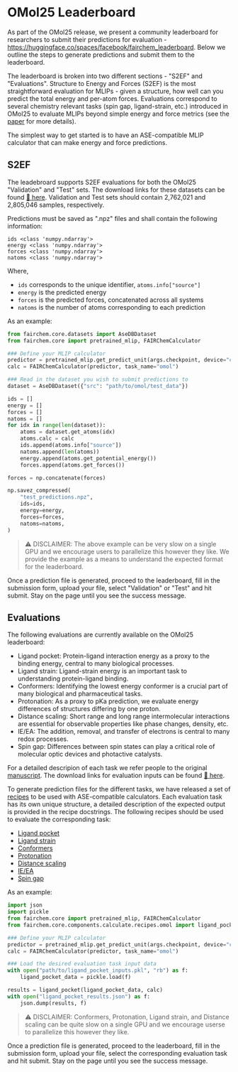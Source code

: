 # OMol25 Leaderboard

As part of the OMol25 release, we present a community leaderboard for researchers to submit their predictions for evaluation - https://huggingface.co/spaces/facebook/fairchem_leaderboard.
Below we outline the steps to generate predictions and submit them to the leaderboard.

The leaderboard is broken into two different sections - "S2EF" and "Evaluations".
Structure to Energy and Forces (S2EF) is the most straightforward evaluation for MLIPs - given a structure, how well can you predict the total energy and per-atom forces.
Evaluations correspond to several chemistry relevant tasks (spin gap, ligand-strain, etc.) introduced in OMol25 to evaluate MLIPs beyond simple energy and force metrics (see the [paper](https://arxiv.org/pdf/2505.08762) for more details).

The simplest way to get started is to have an ASE-compatible MLIP calculator that can make energy and force predictions.

## S2EF
The leadebroard supports S2EF evaluations for both the OMol25 "Validation" and "Test" sets. The download links for these datasets can be found [🔗 here](https://huggingface.co/facebook/OMol25/blob/main/DATASET.md#dataset-splits).
Validation and Test sets should contain 2,762,021 and 2,805,046 samples, respectively.

Predictions must be saved as ".npz" files and shall contain the following information:
```
ids <class 'numpy.ndarray'>
energy <class 'numpy.ndarray'>
forces <class 'numpy.ndarray'>
natoms <class 'numpy.ndarray'>
```
Where,
- `ids` corresponds to the unique identifier, `atoms.info["source"]`
- `energy` is the predicted energy
- `forces` is the predicted forces, concatenated across all systems
- `natoms` is the number of atoms corresponding to each prediction

As an example:

```python
from fairchem.core.datasets import AseDBDataset
from fairchem.core import pretrained_mlip, FAIRChemCalculator

### Define your MLIP calculator
predictor = pretrained_mlip.get_predict_unit(args.checkpoint, device="cuda")
calc = FAIRChemCalculator(predictor, task_name="omol")

### Read in the dataset you wish to submit predictions to
dataset = AseDBDataset({"src": "path/to/omol/test_data"})

ids = []
energy = []
forces = []
natoms = []
for idx in range(len(dataset)):
    atoms = dataset.get_atoms(idx)
    atoms.calc = calc
    ids.append(atoms.info["source"])
    natoms.append(len(atoms))
    energy.append(atoms.get_potential_energy())
    forces.append(atoms.get_forces())

forces = np.concatenate(forces)

np.savez_compressed(
    "test_predictions.npz",
    ids=ids,
    energy=energy,
    forces=forces,
    natoms=natoms,
)
```

> :warning: DISCLAIMER: The above example can be very slow on a single GPU and we encourage users to parallelize this however they like. We provide the example as a means to understand the expected format for the leaderboard.

Once a prediction file is generated, proceed to the leaderboard, fill in the submission form, upload your file, select "Validation" or "Test" and hit submit. Stay on the page until you see the success message.

## Evaluations

The following evaluations are currently available on the OMol25 leaderboard:
* Ligand pocket: Protein-ligand interaction energy as a proxy to the binding energy, central to many biological processes.
* Ligand strain: Ligand-strain energy is an important task to understanding protein-ligand binding.
* Conformers: Identifying the lowest energy conformer is a crucial part of many biological and pharmaceutical tasks.
* Protonation: As a proxy to pKa prediction, we evaluate energy differences of structures differing by one proton.
* Distance scaling: Short range and long range intermolecular interactions are essential for observable properties like phase changes, density, etc.
* IE/EA: The addition, removal, and transfer of electrons is central to many redox processes.
* Spin gap: Differences between spin states can play a critical role of molecular optic devices and photactive catalysts.

For a detailed descripion of each task we refer people to the original [manuscript](https://arxiv.org/pdf/2505.08762).
The download links for evaluation inputs can be found [🔗 here](https://huggingface.co/facebook/OMol25/blob/main/DATASET.md#evaluation-data).

To generate prediction files for the different tasks, we have released a set of [recipes](https://github.com/facebookresearch/fairchem/blob/main/src/fairchem/core/components/calculate/recipes/omol.py) to be used with ASE-compatible calculators.
Each evaluation task has its own unique structure, a detailed description of the expected output is provided in the recipe docstrings. The following recipes should be used to evaluate the corresponding task:

* [Ligand pocket](https://github.com/facebookresearch/fairchem/blob/main/src/fairchem/core/components/calculate/recipes/omol.py#L323)
* [Ligand strain](https://github.com/facebookresearch/fairchem/blob/main/src/fairchem/core/components/calculate/recipes/omol.py#L372)
* [Conformers](https://github.com/facebookresearch/fairchem/blob/main/src/fairchem/core/components/calculate/recipes/omol.py#L140)
* [Protonation](https://github.com/facebookresearch/fairchem/blob/main/src/fairchem/core/components/calculate/recipes/omol.py#L188)
* [Distance scaling](https://github.com/facebookresearch/fairchem/blob/main/src/fairchem/core/components/calculate/recipes/omol.py#L439)
* [IE/EA](https://github.com/facebookresearch/fairchem/blob/main/src/fairchem/core/components/calculate/recipes/omol.py#L237)
* [Spin gap](https://github.com/facebookresearch/fairchem/blob/main/src/fairchem/core/components/calculate/recipes/omol.py#L284)

As an example:

```python
import json
import pickle
from fairchem.core import pretrained_mlip, FAIRChemCalculator
from fairchem.core.components.calculate.recipes.omol import ligand_pocket

### Define your MLIP calculator
predictor = pretrained_mlip.get_predict_unit(args.checkpoint, device="cuda")
calc = FAIRChemCalculator(predictor, task_name="omol")

### Load the desired evaluation task input data
with open("path/to/ligand_pocket_inputs.pkl", "rb") as f:
    ligand_pocket_data = pickle.load(f)

results = ligand_pocket(ligand_pocket_data, calc)
with open("ligand_pocket_results.json") as f:
    json.dump(results, f)
```
> :warning: DISCLAIMER: Conformers, Protonation, Ligand strain, and Distance scaling can be quite slow on a single GPU and we encourage userse to parallelize this however they like.

Once a prediction file is generated, proceed to the leaderboard, fill in the submission form, upload your file, select the corresponding evaluation task and hit submit. Stay on the page until you see the success message.
